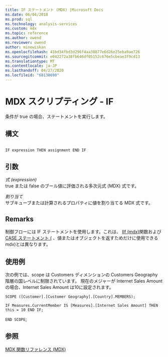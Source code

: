 ```yaml
---
title: IF ステートメント (MDX) |Microsoft Docs
ms.date: 06/04/2018
ms.prod: sql
ms.technology: analysis-services
ms.custom: mdx
ms.topic: reference
ms.author: owend
ms.reviewer: owend
author: minewiskan
ms.openlocfilehash: 41bd34fbd3d296f4aa38877e6d26e25eba9ae726
ms.sourcegitcommit: e042272a38fb646df05152c676e5cbeae3f9cd13
ms.translationtype: MT
ms.contentlocale: ja-JP
ms.lasthandoff: 04/27/2020
ms.locfileid: "68138690"
---
```

# <a name="mdx-scripting---if"></a>MDX スクリプティング - IF


  条件が true の場合、ステートメントを実行します。  
  
## <a name="syntax"></a>構文  
  
```  
  
IF expression THEN assignment END IF  
```  
  
## <a name="arguments"></a>引数  
 *式 (expression)*  
 true または false のブール値に評価される多次元式 (MDX) 式です。  
  
 *割り当て*  
 サブキューブまたは計算されるプロパティに値を割り当てる MDX 式です。  
  
## <a name="remarks"></a>Remarks  
 制御フローには IF ステートメントを使用します。これは、 [IIf &#40;mdx&#41;](../mdx/iif-mdx.md)関数および[CASE ステートメント &#40;](../mdx/case-statement-mdx.md) 、値またはオブジェクトを返すためだけに使用できる mdx&#41;とは異なります。  
  
## <a name="examples"></a>使用例  
 次の例では、scope は Customers ディメンションの Customers Geography 階層の国レベルに制限されています。 現在のメジャーが Internet Sales Amount の場合、Internet Sales Amount は10に設定されます。  
  
 `SCOPE ([Customer].[Customer Geography].[Country].MEMBERS);`  
  
 `IF Measures.CurrentMember IS [Measures].[Internet Sales Amount] THEN this = 10 END IF;`  
  
 `END SCOPE`;  
  
## <a name="see-also"></a>参照  
 [MDX 関数リファレンス &#40;MDX&#41;](../mdx/mdx-function-reference-mdx.md)  
  
  
